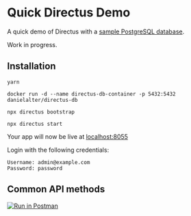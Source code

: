 # Quick Directus Demo

A quick demo of Directus with a [sample PostgreSQL database](<https://dataedo.com/samples/html/World_PostgreSQL/doc/World_(PostgreSQL_database)_11/home.html>).

Work in progress.

## Installation

```
yarn
```

```
docker run -d --name directus-db-container -p 5432:5432 danielalter/directus-db
```

```
npx directus bootstrap
```

```
npx directus start
```

Your app will now be live at [localhost:8055](http://localhost:8055)

Login with the following credentials:

```
Username: admin@example.com
Password: password
```

## Common API methods

[![Run in Postman](https://run.pstmn.io/button.svg)](https://app.getpostman.com/run-collection/afd9d802dee073e3a51a?action=collection%2Fimport)
